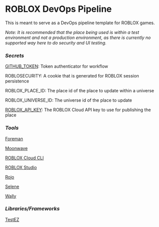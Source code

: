 # ROBLOX DevOps Pipeline

This is meant to serve as a DevOps pipeline template for ROBLOX games.

*Note: It is recommended that the place being used is within a test environment and not a production environment, as there is currently no supported way here to do security and UI testing.*

### ***Secrets***

[GITHUB_TOKEN](https://docs.github.com/en/actions/security-guides/automatic-token-authentication): Token authenticator for workflow

ROBLOSECURITY: A cookie that is generated for ROBLOX session persistence

ROBLOX_PLACE_ID: The place id of the place to update within a universe

ROBLOX_UNIVERSE_ID: The universe id of the place to update

[ROBLOX_API_KEY](https://create.roblox.com/credentials): The ROBLOX Cloud API key to use for publishing the place

### ***Tools***

[Foreman](https://github.com/Roblox/foreman)

[Moonwave](https://eryn.io/moonwave/)

[ROBLOX Cloud CLI](https://github.com/Sleitnick/rbx-cloud-cli)

[ROBLOX Studio](https://setup.rbxcdn.com/RobloxStudioLauncherBeta.exe)

[Rojo](https://rojo.space/)

[Selene](https://kampfkarren.github.io/selene/)

[Wally](https://wally.run/)

### ***Libraries/Frameworks***

[TestEZ](https://roblox.github.io/testez/)
